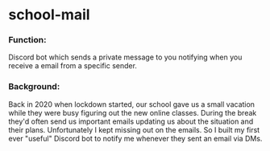 # school-mail

### Function:
Discord bot which sends a private message to you notifying when you receive a email from a specific sender.

### Background:
Back in 2020 when lockdown started, our school gave us a small vacation while they were busy figuring out the new online classes. During the break they'd often send us important emails updating us about the situation and their plans. Unfortunately I kept missing out on the emails. So I built my first ever "useful" Discord bot to notify me whenever they sent an email via DMs.
